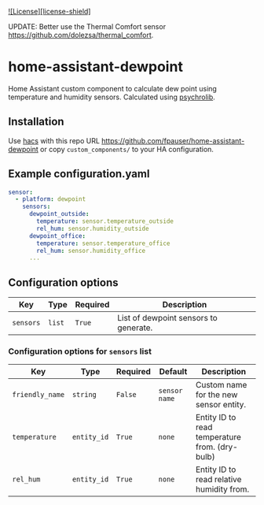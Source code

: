 [![License][license-shield]](LICENSE)

UPDATE: Better use the Thermal Comfort sensor https://github.com/dolezsa/thermal_comfort.

# home-assistant-dewpoint
Home Assistant custom component to calculate dew point using temperature and humidity sensors.
Calculated using [psychrolib](https://github.com/psychrometrics/psychrolib).


## Installation

Use [hacs](https://hacs.xyz) with this repo URL https://github.com/fpauser/home-assistant-dewpoint or copy `custom_components/` to your HA configuration.

## Example configuration.yaml

```yaml
sensor:
  - platform: dewpoint
    sensors:
      dewpoint_outside:
        temperature: sensor.temperature_outside
        rel_hum: sensor.humidity_outside
      dewpoint_office:
        temperature: sensor.temperature_office
        rel_hum: sensor.humidity_office
      ...
```

## Configuration options

Key | Type | Required | Description
-- | -- | -- | --
`sensors` | `list` | `True` | List of dewpoint sensors to generate.

### Configuration options for `sensors` list

Key | Type | Required | Default | Description
-- | -- | -- | -- | --
`friendly_name` | `string` | `False` | `sensor name` | Custom name for the new sensor entity.
`temperature` | `entity_id` | `True` | `none` | Entity ID to read temperature from. (dry-bulb)
`rel_hum` | `entity_id` | `True` | `none` | Entity ID to read relative humidity from.
